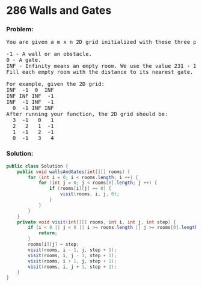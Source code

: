 # 286 Walls and Gates

### Problem:

<pre>
You are given a m x n 2D grid initialized with these three possible values.

-1 - A wall or an obstacle.
0 - A gate.
INF - Infinity means an empty room. We use the value 231 - 1 = 2147483647 to represent INF as you may assume that the distance to a gate is less than 2147483647.
Fill each empty room with the distance to its nearest gate. If it is impossible to reach a gate, it should be filled with INF.

For example, given the 2D grid:
INF  -1  0  INF
INF INF INF  -1
INF  -1 INF  -1
  0  -1 INF INF
After running your function, the 2D grid should be:
  3  -1   0   1
  2   2   1  -1
  1  -1   2  -1
  0  -1   3   4
</pre>

### Solution:

```java
public class Solution {
    public void wallsAndGates(int[][] rooms) {
        for (int i = 0; i < rooms.length; i ++) {
            for (int j = 0; j < rooms[0].length; j ++) {
                if (rooms[i][j] == 0) {
                    visit(rooms, i, j, 0);
                }
            }
        }
    }
    private void visit(int[][] rooms, int i, int j, int step) {
        if (i < 0 || j < 0 || i >= rooms.length || j >= rooms[0].length || rooms[i][j] < step) {
            return;
        }
        rooms[i][j] = step;
        visit(rooms, i - 1, j, step + 1);
        visit(rooms, i, j - 1, step + 1);
        visit(rooms, i + 1, j, step + 1);
        visit(rooms, i, j + 1, step + 1);
    }
}
```